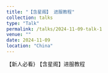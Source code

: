 ```yaml
---
title: "【含星阁】 进服教程"
collection: talks
type: "Talk"
permalink: /talks/2024-11-09-talk-1
venue: ""
date: 2024-11-09
location: "China"
---
```


【新人必看} 【含星阁】进服教程
